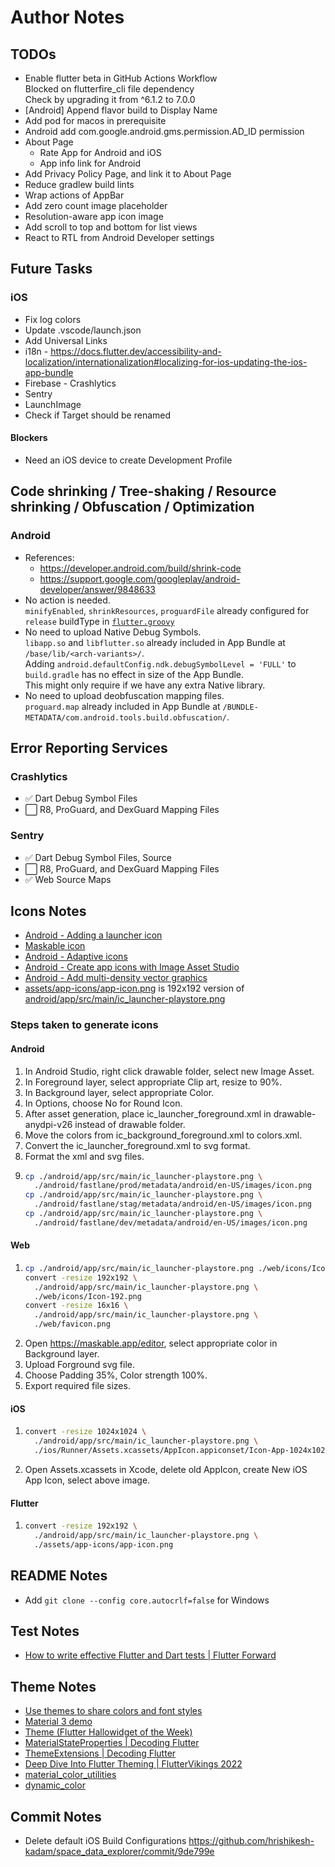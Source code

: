 # Author Notes

## TODOs

- Enable flutter beta in GitHub Actions Workflow  
  Blocked on flutterfire_cli file dependency  
  Check by upgrading it from ^6.1.2 to 7.0.0
- [Android] Append flavor build to Display Name
- Add pod for macos in prerequisite
- Android add com.google.android.gms.permission.AD_ID permission
- About Page
  - Rate App for Android and iOS
  - App info link for Android
- Add Privacy Policy Page, and link it to About Page
- Reduce gradlew build lints
- Wrap actions of AppBar
- Add zero count image placeholder
- Resolution-aware app icon image
- Add scroll to top and bottom for list views
- React to RTL from Android Developer settings

## Future Tasks

### iOS

- Fix log colors
- Update .vscode/launch.json
- Add Universal Links
- i18n - https://docs.flutter.dev/accessibility-and-localization/internationalization#localizing-for-ios-updating-the-ios-app-bundle
- Firebase - Crashlytics
- Sentry
- LaunchImage
- Check if Target should be renamed

#### Blockers

- Need an iOS device to create Development Profile

## Code shrinking / Tree-shaking / Resource shrinking / Obfuscation / Optimization

### Android

- References:
  - https://developer.android.com/build/shrink-code
  - https://support.google.com/googleplay/android-developer/answer/9848633
- No action is needed.  
  `minifyEnabled`, `shrinkResources`, `proguardFile` already configured for `release` buildType in [`flutter.groovy`]
- No need to upload Native Debug Symbols.  
  `libapp.so` and `libflutter.so` already included in App Bundle at `/base/lib/<arch-variants>/`.  
  Adding `android.defaultConfig.ndk.debugSymbolLevel = 'FULL'` to `build.gradle` has no effect in size of the App Bundle.  
  This might only require if we have any extra Native library.
- No need to upload deobfuscation mapping files.  
  `proguard.map` already included in App Bundle at `/BUNDLE-METADATA/com.android.tools.build.obfuscation/`.

## Error Reporting Services

### Crashlytics

- ✅ Dart Debug Symbol Files
- ⬜ R8, ProGuard, and DexGuard Mapping Files

### Sentry

- ✅ Dart Debug Symbol Files, Source
- ⬜ R8, ProGuard, and DexGuard Mapping Files
- ✅ Web Source Maps

## Icons Notes

- [Android - Adding a launcher icon]
- [Maskable icon]
- [Android - Adaptive icons]
- [Android - Create app icons with Image Asset Studio]
- [Android - Add multi-density vector graphics]
- [assets/app-icons/app-icon.png] is 192x192 version of [android/app/src/main/ic_launcher-playstore.png]

### Steps taken to generate icons

#### Android

1. In Android Studio, right click drawable folder, select new Image Asset.
2. In Foreground layer, select appropriate Clip art, resize to 90%.
3. In Background layer, select appropriate Color.
4. In Options, choose No for Round Icon.
5. After asset generation, place ic_launcher_foreground.xml in 
   drawable-anydpi-v26 instead of drawable folder.
6. Move the colors from ic_background_foreground.xml to colors.xml.
7. Convert the ic_launcher_foreground.xml to svg format.
8. Format the xml and svg files.
9. ```bash
   cp ./android/app/src/main/ic_launcher-playstore.png \
     ./android/fastlane/prod/metadata/android/en-US/images/icon.png
   cp ./android/app/src/main/ic_launcher-playstore.png \
     ./android/fastlane/stag/metadata/android/en-US/images/icon.png
   cp ./android/app/src/main/ic_launcher-playstore.png \
     ./android/fastlane/dev/metadata/android/en-US/images/icon.png
   ```

#### Web

1. ```bash
   cp ./android/app/src/main/ic_launcher-playstore.png ./web/icons/Icon-512.png
   convert -resize 192x192 \
     ./android/app/src/main/ic_launcher-playstore.png \
     ./web/icons/Icon-192.png
   convert -resize 16x16 \
     ./android/app/src/main/ic_launcher-playstore.png \
     ./web/favicon.png
   ```
2. Open https://maskable.app/editor, select appropriate color in Background layer.
3. Upload Forground svg file.
4. Choose Padding 35%, Color strength 100%.
5. Export required file sizes.

#### iOS

1. ```bash
   convert -resize 1024x1024 \
     ./android/app/src/main/ic_launcher-playstore.png \
     ./ios/Runner/Assets.xcassets/AppIcon.appiconset/Icon-App-1024x1024@1x.png
   ```
2. Open Assets.xcassets in Xcode, delete old AppIcon, create New iOS App Icon, 
   select above image.

#### Flutter

1. ```bash
   convert -resize 192x192 \
     ./android/app/src/main/ic_launcher-playstore.png \
     ./assets/app-icons/app-icon.png
   ```

## README Notes

- Add `git clone --config core.autocrlf=false` for Windows

## Test Notes

- [How to write effective Flutter and Dart tests | Flutter Forward]

## Theme Notes

- [Use themes to share colors and font styles]
- [Material 3 demo]
- [Theme (Flutter Hallowidget of the Week)]
- [MaterialStateProperties | Decoding Flutter]
- [ThemeExtensions | Decoding Flutter]
- [Deep Dive Into Flutter Theming | FlutterVikings 2022]
- [material_color_utilities]
- [dynamic_color]

## Commit Notes

- Delete default iOS Build Configurations https://github.com/hrishikesh-kadam/space_data_explorer/commit/9de799e


[`flutter.groovy`]: https://github.com/flutter/flutter/blob/stable/packages/flutter_tools/gradle/src/main/groovy/flutter.groovy
[Android - Adding a launcher icon]: https://docs.flutter.dev/deployment/android#adding-a-launcher-icon
[Maskable icon]: https://web.dev/maskable-icon/
[Android - Adaptive icons]: https://developer.android.com/develop/ui/views/launch/icon_design_adaptive
[Android - Create app icons with Image Asset Studio]: https://developer.android.com/studio/write/image-asset-studio
[Android - Add multi-density vector graphics]: https://developer.android.com/studio/write/vector-asset-studio
[assets/app-icons/app-icon.png]: assets/app-icons/app-icon.png
[android/app/src/main/ic_launcher-playstore.png]: android/app/src/main/ic_launcher-playstore.png
[How to write effective Flutter and Dart tests | Flutter Forward]: https://www.youtube.com/watch?v=bHLrSliaL1Q&list=PLjxrf2q8roU3LvrdR8Hv_phLrTj0xmjnD&index=25
[Use themes to share colors and font styles]: https://docs.flutter.dev/cookbook/design/themes
[Material 3 demo]: https://flutter.github.io/samples/web/material_3_demo/
[Theme (Flutter Hallowidget of the Week)]: https://www.youtube.com/watch?v=oTvQDJOBXmM
[MaterialStateProperties | Decoding Flutter]: https://www.youtube.com/watch?v=CylXr3AF3uU
[ThemeExtensions | Decoding Flutter]: https://www.youtube.com/watch?v=8-szcYzFVao
[Deep Dive Into Flutter Theming | FlutterVikings 2022]: https://www.youtube.com/watch?v=V5S8wyUAeto
[material_color_utilities]: https://pub.dev/packages/material_color_utilities
[dynamic_color]: https://pub.dev/packages/dynamic_color
